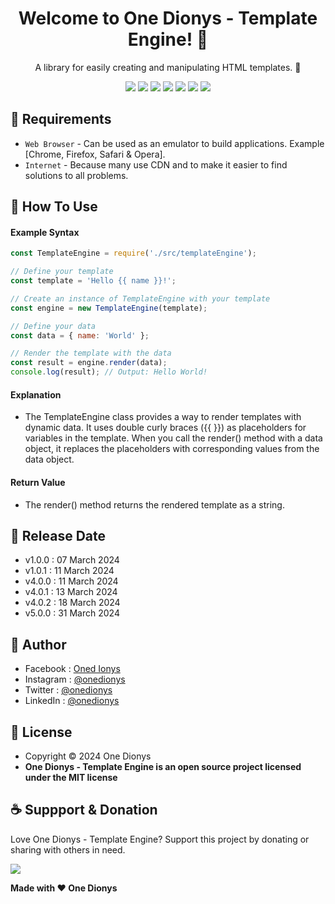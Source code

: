 <h1 align="center">Welcome to One Dionys - Template Engine! 👋 </h1>

<p align="center">A library for easily creating and manipulating HTML templates. 💖 </p>

<p align="center">
<img src="https://img.shields.io/github/contributors/onedionys/onedionys-template-engine?style=flat-square">
<img src="https://img.shields.io/github/issues/onedionys/onedionys-template-engine?style=flat-square">
<img src="https://img.shields.io/github/stars/onedionys/onedionys-template-engine?style=flat-square"> 
<img src="https://img.shields.io/github/forks/onedionys/onedionys-template-engine?style=flat-square">
<img src="https://img.shields.io/github/last-commit/onedionys/onedionys-template-engine.svg?style=flat-square">
<img src="https://img.shields.io/github/languages/code-size/onedionys/onedionys-template-engine?style=flat-square">
<img src="https://img.shields.io/github/license/onedionys/onedionys-template-engine?style=flat-square">
</p>

## 💾 Requirements

* `Web Browser` - Can be used as an emulator to build applications. Example [Chrome, Firefox, Safari & Opera].
* `Internet` - Because many use CDN and to make it easier to find solutions to all problems.

## 🎯 How To Use

#### Example Syntax

```javascript
const TemplateEngine = require('./src/templateEngine');

// Define your template
const template = 'Hello {{ name }}!';

// Create an instance of TemplateEngine with your template
const engine = new TemplateEngine(template);

// Define your data
const data = { name: 'World' };

// Render the template with the data
const result = engine.render(data);
console.log(result); // Output: Hello World!
```

#### Explanation

* The TemplateEngine class provides a way to render templates with dynamic data. It uses double curly braces ({{ }}) as placeholders for variables in the template. When you call the render() method with a data object, it replaces the placeholders with corresponding values from the data object.

#### Return Value

* The render() method returns the rendered template as a string.

## 📆 Release Date

* v1.0.0 : 07 March 2024
* v1.0.1 : 11 March 2024
* v4.0.0 : 11 March 2024
* v4.0.1 : 13 March 2024
* v4.0.2 : 18 March 2024
* v5.0.0 : 31 March 2024

## 🧑 Author

* Facebook : <a href="https://www.facebook.com/theonedionys"> Oned Ionys</a>
* Instagram : <a href="https://www.instagram.com/onedionys/"> @onedionys</a>
* Twitter : <a href="https://twitter.com/onedionys"> @onedionys</a>
* LinkedIn :  <a href="https://www.linkedin.com/in/onedionys/"> @onedionys</a>

## 📝 License

* Copyright © 2024 One Dionys
* **One Dionys - Template Engine is an open source project licensed under the MIT license**

## ☕️ Suppport & Donation

Love One Dionys - Template Engine? Support this project by donating or sharing with others in need.

<a href="https://www.buymeacoffee.com/onedionys"><img src="https://img.shields.io/badge/Buy_Me_A_Coffee-FFDD00?style=for-the-badge&logo=buy-me-a-coffee&logoColor=black"/> </a>

**Made with ❤️ One Dionys**
